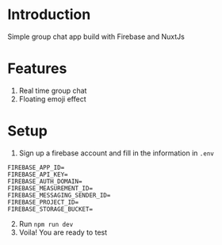 # Introduction

Simple group chat app build with Firebase and NuxtJs

# Features

1. Real time group chat
2. Floating emoji effect

# Setup

1. Sign up a firebase account and fill in the information in `.env`

```
FIREBASE_APP_ID=
FIREBASE_API_KEY=
FIREBASE_AUTH_DOMAIN=
FIREBASE_MEASUREMENT_ID=
FIREBASE_MESSAGING_SENDER_ID=
FIREBASE_PROJECT_ID=
FIREBASE_STORAGE_BUCKET=
```

2. Run `npm run dev`
3. Voila! You are ready to test

